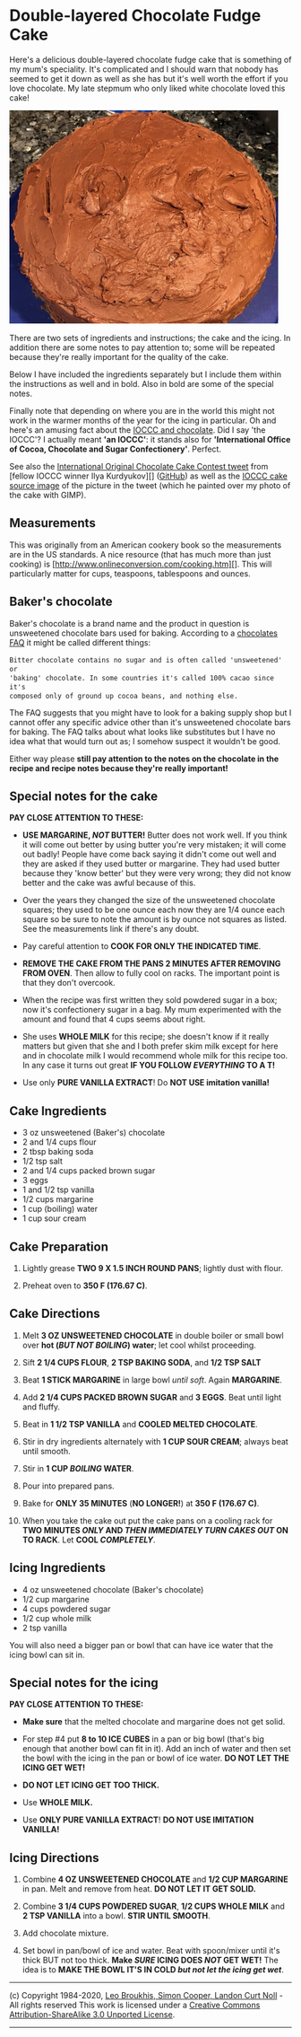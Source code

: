 #	Double-layered Chocolate Fudge Cake

Here's a delicious double-layered chocolate fudge cake that is
something of my mum's speciality. It's complicated and I should warn that nobody
has seemed to get it down as well as she has but it's well worth the effort if
you love chocolate. My late stepmum who only liked white chocolate loved this
cake!

![picture of the Double-layered chocolate fudge cake](cake.jpg)

There are two sets of ingredients and instructions; the cake and the icing. In
addition there are some notes to pay attention to; some will be repeated because
they're really important for the quality of the cake.

Below I have included the ingredients separately but I include them within the
instructions as well and in bold. Also in bold are some of the special notes.

Finally note that depending on where you are in the world this might not work in
the warmer months of the year for the icing in particular. Oh and here's an
amusing fact about the [IOCCC and chocolate][]. Did I say 'the IOCCC'? I actually
meant **'an IOCCC'**: it stands also for **'International Office of Cocoa, Chocolate
and Sugar Confectionery'**. Perfect.

See also the [International Original Chocolate Cake Contest tweet][] from
[fellow IOCCC winner Ilya Kurdyukov][] ([GitHub][]) as well as the
[IOCCC cake source image][] of the picture in the tweet (which he painted over
my photo of the cake with GIMP).


## Measurements

This was originally from an American cookery book so the measurements are in the
US standards. A nice resource (that has much more than just cooking) is
[http://www.onlineconversion.com/cooking.htm][]. This will particularly matter
for cups, teaspoons, tablespoons and ounces.


## Baker's chocolate

Baker's chocolate is a brand name and the product in question is unsweetened
chocolate bars used for baking. According to a [chocolates FAQ][] it might be
called different things:

	Bitter chocolate contains no sugar and is often called 'unsweetened' or
	'baking' chocolate. In some countries it's called 100% cacao since it's
	composed only of ground up cocoa beans, and nothing else.

The FAQ suggests that you might have to look for a baking supply shop but I
cannot offer any specific advice other than it's unsweetened chocolate bars for
baking. The FAQ talks about what looks like substitutes but I have no idea what
that would turn out as; I somehow suspect it wouldn't be good.

Either way please **still pay attention to the notes on the chocolate in the recipe and
recipe notes because they're really important!**

## Special notes for the cake

**PAY CLOSE ATTENTION TO THESE:**

*   **USE MARGARINE, _NOT_ BUTTER!** Butter does not work well. If you think it
    will come out better by using butter you're very mistaken; it will come out
    badly! People have come back saying it didn't come out well and they are
    asked if they used butter or margarine. They had used butter because they
    'know better' but they were very wrong; they did not know better and the
    cake was awful because of this.

*   Over the years they changed the size of the unsweetened chocolate squares;
    they used to be one ounce each now they are 1/4 ounce each square so be sure to
    note the amount is by ounce not squares as listed. See the measurements link
    if there's any doubt.

*   Pay careful attention to **COOK FOR ONLY THE INDICATED TIME**.

*   **REMOVE THE CAKE FROM THE PANS 2 MINUTES AFTER REMOVING FROM OVEN**. Then allow
    to fully cool on racks. The important point is that they don't overcook.

*   When the recipe was first written they sold powdered sugar in a box; now
    it's confectionery sugar in a bag. My mum experimented with the amount and
    found that 4 cups seems about right.

*   She uses **WHOLE MILK** for this recipe; she doesn't know if it really matters
    but given that she and I both prefer skim milk except for here and in
    chocolate milk I would recommend whole milk for this recipe too. In any case
    it turns out great **IF YOU FOLLOW *EVERYTHING* TO A T!**

*   Use only **PURE VANILLA EXTRACT**! Do **NOT USE imitation vanilla!**


## Cake Ingredients

*   3 oz unsweetened (Baker's) chocolate
*   2 and 1/4 cups flour
*   2 tbsp baking soda
*   1/2 tsp salt
*   2 and 1/4 cups packed brown sugar
*   3 eggs
*   1 and 1/2 tsp vanilla
*   1/2 cups margarine
*   1 cup (boiling) water
*   1 cup sour cream


## Cake Preparation

1.  Lightly grease **TWO 9 X 1.5 INCH ROUND PANS**; lightly dust with flour.

2.  Preheat oven to **350 F (176.67 C)**.


## Cake Directions

1.  Melt **3 OZ UNSWEETENED CHOCOLATE** in double boiler or small bowl over
    **hot (*BUT NOT BOILING*) water**; let cool whilst proceeding.

2.  Sift **2 1/4 CUPS FLOUR**, **2 TSP BAKING SODA**, and **1/2 TSP SALT**

3.  Beat **1 STICK MARGARINE** in large bowl *until soft*. Again **MARGARINE**.

4.  Add **2 1/4 CUPS PACKED BROWN SUGAR** and **3 EGGS**. Beat until light and
    fluffy.

5.  Beat in **1 1/2 TSP VANILLA** and **COOLED MELTED CHOCOLATE**.

6.  Stir in dry ingredients alternately with **1 CUP SOUR CREAM**; always beat
    until smooth.

7.  Stir in **1 CUP _BOILING_ WATER**.

8.  Pour into prepared pans.

9.  Bake for **ONLY 35 MINUTES** (**NO LONGER!**) at **350 F (176.67 C)**.

10. When you take the cake out put the cake pans on a cooling rack for **TWO
    MINUTES _ONLY_ AND _THEN IMMEDIATELY TURN CAKES OUT_ ON TO RACK**. Let **COOL
    _COMPLETELY_**.


## Icing Ingredients

*   4 oz unsweetened chocolate (Baker's chocolate)
*   1/2 cup margarine
*   4 cups powdered sugar
*   1/2 cup whole milk
*   2 tsp vanilla

You will also need a bigger pan or bowl that can have ice water that the icing
bowl can sit in.

## Special notes for the icing

**PAY CLOSE ATTENTION TO THESE:**

*   **Make sure** that the melted chocolate and margarine does not get solid.

*   For step #4 put **8 to 10 ICE CUBES** in a pan or big bowl (that's big
    enough that another bowl can fit in it). Add an inch of water and then set
    the bowl with the icing in the pan or bowl of ice water. **DO NOT LET THE
    ICING GET WET!**

*   **DO NOT LET ICING GET TOO THICK.**

*   Use **WHOLE MILK.**

*   Use **ONLY PURE VANILLA EXTRACT**! **DO NOT USE IMITATION VANILLA!**


## Icing Directions


1.  Combine **4 OZ UNSWEETENED CHOCOLATE** and **1/2 CUP MARGARINE** in pan.
    Melt and remove from heat. **DO NOT LET IT GET SOLID.**

2.  Combine **3 1/4 CUPS POWDERED SUGAR**, **1/2 CUPS WHOLE MILK** and **2 TSP
    VANILLA** into a bowl. **STIR UNTIL SMOOTH**.

3.  Add chocolate mixture.

4.  Set bowl in pan/bowl of ice and water. Beat with spoon/mixer until it's
    thick BUT not too thick. **Make _SURE_ ICING DOES _NOT_ GET WET!** The idea is to
    **MAKE THE BOWL IT'S IN COLD *but not let the icing get wet***.

[picture]: cake.jpg
[http://www.onlineconversion.com/cooking.htm]: http://www.onlineconversion.com/cooking.htm
[IOCCC and chocolate]: http://www.gomc.com/firstpage/200103068.pdf
[International Original Chocolate Cake Contest tweet]: https://web.archive.org/web/20200805053007/https://twitter.com/ilyakurdyukov/status/1290520266087571458
[fellow IOCCC winner Ilya Kurdyukov GitHub]: https://github.com/ilyakurdyukov
[GitHub]: https://github.com/ilyakurdyukov
[IOCCC cake source image]: ioccc-cake.jpg
[chocolates FAQ]: https://www.davidlebovitz.com/chocolate-faqs/

-----------------------------------------------------------------------------------------------------
(c) Copyright 1984-2020, [Leo Broukhis, Simon Cooper, Landon Curt Noll][judges] - All rights reserved
This work is licensed under a [Creative Commons Attribution-ShareAlike 3.0 Unported License][cc].

[judges]: https://www.ioccc.org/judges.html
[cc]: http://creativecommons.org/licenses/by-sa/3.0/
-----------------------------------------------------------------------------------------------------
